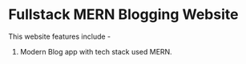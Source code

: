 # Fullstack MERN Blogging Website

This website features include -
1. Modern Blog app with tech stack used MERN.

